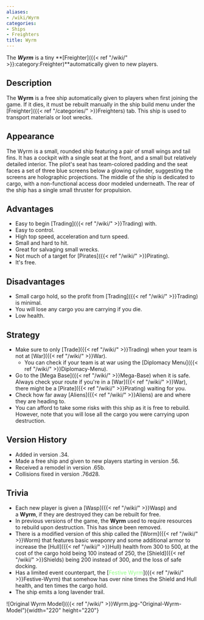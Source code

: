 ```yaml
---
aliases:
- /wiki/Wyrm
categories:
- Ships
- Freighters
title: Wyrm
---
```


The **_Wyrm_** is a tiny **[Freighter]({{< ref "/wiki/" >}}:category:Freighter)**automatically given to new players.

## Description

The **Wyrm** is a free ship automatically given to players when first joining the game. If it dies, it must be rebuilt manually in the ship build menu under the [Freighter]({{< ref "/categories/" >}}Freighters) tab. This ship is used to transport materials or loot wrecks.

## Appearance

The Wyrm is a small, rounded ship featuring a pair of small wings and tail fins. It has a cockpit with a single seat at the front, and a small but relatively detailed interior. The pilot's seat has team-colored padding and the seat faces a set of three blue screens below a glowing cylinder, suggesting the screens are holographic projections. The middle of the ship is dedicated to cargo, with a non-functional access door modeled underneath. The rear of the ship has a single small thruster for propulsion.

## Advantages

- Easy to begin [Trading]({{< ref "/wiki/" >}}Trading) with.
- Easy to control.
- High top speed, acceleration and turn speed.
- Small and hard to hit.
- Great for salvaging small wrecks.
- Not much of a target for [Pirates]({{< ref "/wiki/" >}}Pirating).
- It's free.

## Disadvantages

- Small cargo hold, so the profit from [Trading]({{< ref "/wiki/" >}}Trading) is minimal.
- You will lose any cargo you are carrying if you die.
- Low health.

## Strategy

- Make sure to only [Trade]({{< ref "/wiki/" >}}Trading) when your team is not at [War]({{< ref "/wiki/" >}}War).
  - You can check if your team is at war using the [Diplomacy Menu]({{< ref "/wiki/" >}}Diplomacy-Menu).
- Go to the [Mega Base]({{< ref "/wiki/" >}}Mega-Base) when it is safe. Always check your route if you're in a [War]({{< ref "/wiki/" >}}War), there might be a [Pirate]({{< ref "/wiki/" >}}Pirating) waiting for you.
- Check how far away [Aliens]({{< ref "/wiki/" >}}Aliens) are and where they are heading to.
- You can afford to take some risks with this ship as it is free to rebuild. However, note that you will lose all the cargo you were carrying upon destruction.

## Version History 

- Added in version .34.
- Made a free ship and given to new players starting in version .56.
- Received a remodel in version .65b.
- Collisions fixed in version .76d28.

## Trivia

- Each new player is given a [Wasp]({{< ref "/wiki/" >}}Wasp) and a **Wyrm**, if they are destroyed they can be rebuilt for free.
- In previous versions of the game, the **Wyrm** used to require resources to rebuild upon destruction. This has since been removed.
- There is a modified version of this ship called the [Worm]({{< ref "/wiki/" >}}Worm) that features basic weaponry and some additional armor to increase the [Hull]({{< ref "/wiki/" >}}Hull) health from 300 to 500, at the cost of the cargo hold being 100 instead of 250, the [Shield]({{< ref "/wiki/" >}}Shields) being 200 instead of 300, and the loss of safe docking.
- Has a limited event counterpart, the [<span style="color:#8dfc80">Festive Wyrm</span>]({{< ref "/wiki/" >}}Festive-Wyrm) that somehow has over nine times the Shield and Hull health, and ten times the cargo hold.
- The ship emits a long lavender trail.

![Original Wyrm Model]({{< ref "/wiki/" >}}Wyrm.jpg-"Original-Wyrm-Model"){width="220" height="220"}